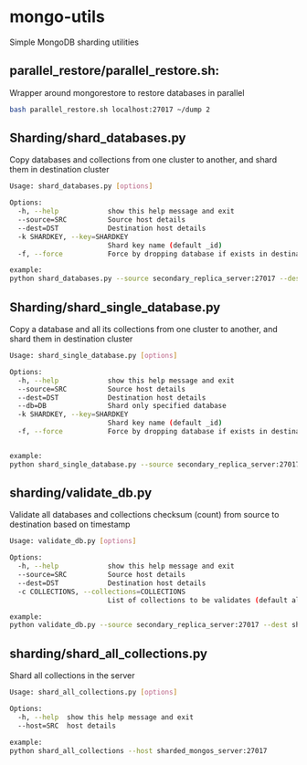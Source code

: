 mongo-utils
===========

Simple MongoDB sharding utilities 

## parallel_restore/parallel_restore.sh:
Wrapper around mongorestore to restore databases in parallel

```bash
bash parallel_restore.sh localhost:27017 ~/dump 2
```

## Sharding/shard_databases.py
Copy databases and collections from one cluster to another, and shard them in destination cluster

```bash
Usage: shard_databases.py [options]

Options:
  -h, --help            show this help message and exit
  --source=SRC          Source host details
  --dest=DST            Destination host details
  -k SHARDKEY, --key=SHARDKEY
                        Shard key name (default _id)
  -f, --force           Force by dropping database if exists in destination
```

```bash
example:
python shard_databases.py --source secondary_replica_server:27017 --dest sharded_mongos_server:27017 --force --key _id
```

## Sharding/shard_single_database.py
Copy a database and all its collections from one cluster to another, and shard them in destination cluster

```bash
Usage: shard_single_database.py [options]

Options:
  -h, --help            show this help message and exit
  --source=SRC          Source host details
  --dest=DST            Destination host details
  --db=DB               Shard only specified database
  -k SHARDKEY, --key=SHARDKEY
                        Shard key name (default _id)
  -f, --force           Force by dropping database if exists in destination
```

```bash

example: 
python shard_single_database.py --source secondary_replica_server:27017 --dest sharded_mongos_server:27017 --force --db testdb1 --key shardKey
```

## sharding/validate_db.py
Validate all databases and collections checksum (count) from source to destination based on timestamp

```bash
Usage: validate_db.py [options]

Options:
  -h, --help            show this help message and exit
  --source=SRC          Source host details
  --dest=DST            Destination host details
  -c COLLECTIONS, --collections=COLLECTIONS
                        List of collections to be validates (default all)

```

```bash
example:
python validate_db.py --source secondary_replica_server:27017 --dest sharded_mongos_server:27017 -c "test1 test2"
```

## sharding/shard_all_collections.py
Shard all collections in the server

```bash
Usage: shard_all_collections.py [options]

Options:
  -h, --help  show this help message and exit
  --host=SRC  host details
```

```bash
example:
python shard_all_collections --host sharded_mongos_server:27017
```



